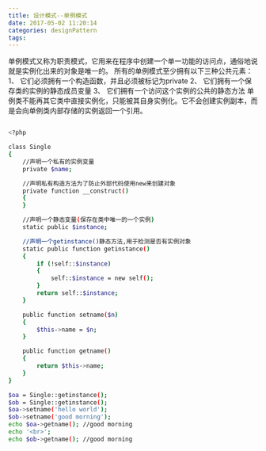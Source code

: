 ```yaml
---
title: 设计模式--单例模式
date: 2017-05-02 11:20:14
categories: designPattern
tags:
---
```

单例模式又称为职责模式，它用来在程序中创建一个单一功能的访问点，通俗地说就是实例化出来的对象是唯一的。
所有的单例模式至少拥有以下三种公共元素：
1、 它们必须拥有一个构造函数，并且必须被标记为private
2、 它们拥有一个保存类的实例的静态成员变量
3、 它们拥有一个访问这个实例的公共的静态方法
单例类不能再其它类中直接实例化，只能被其自身实例化。它不会创建实例副本，而是会向单例类内部存储的实例返回一个引用。
```bash

<?php

class Single
{
    //声明一个私有的实例变量
    private $name;

    //声明私有构造方法为了防止外部代码使用new来创建对象
    private function __construct()
    {
    }

    //声明一个静态变量(保存在类中唯一的一个实例)
    static public $instance;

    //声明一个getinstance()静态方法,用于检测是否有实例对象
    static public function getinstance()
    {
        if (!self::$instance)
        {
            self::$instance = new self();
        }
        return self::$instance;
    }

    public function setname($n)
    {
        $this->name = $n;
    }

    public function getname()
    {
        return $this->name;
    }
}

$oa = Single::getinstance();
$ob = Single::getinstance();
$oa->setname('hello world');
$ob->setname('good morning');
echo $oa->getname(); //good morning
echo '<br>';
echo $ob->getname(); //good morning

```